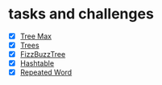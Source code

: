 # tasks and challenges 
- [x] [Tree Max](https://github.com/SalimHass/data-structures-and-algorithms/blob/main/data_structures_and_algorithms/find_max.md)
- [x] [Trees](https://github.com/SalimHass/data-structures-and-algorithms/blob/main/data_structures_and_algorithms/trees.md)
- [x] [FizzBuzzTree](https://github.com/SalimHass/data-structures-and-algorithms/blob/main/data_structures_and_algorithms/fizz_buzz_tree.md)
- [x] [Hashtable](https://github.com/SalimHass/data-structures-and-algorithms/blob/main/data_structures_and_algorithms/hashtable.md)
- [x] [Repeated Word](data_structures_and_algorithms/repeated_word.md)
